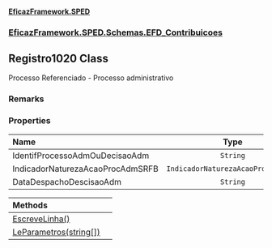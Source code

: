 #### [EficazFramework.SPED](EficazFrameworkSPED.md 'EficazFramework SPED')
### [EficazFramework.SPED.Schemas.EFD_Contribuicoes](EficazFramework.SPED.Schemas.EFD_Contribuicoes.md 'EficazFramework.SPED.Schemas.EFD_Contribuicoes')

## Registro1020 Class

Processo Referenciado - Processo administrativo

### Remarks
### Properties

| Name | Type | |
| :--- | :---: | :--- |
| IdentifProcessoAdmOuDecisaoAdm | `String` |  |
| IndicadorNaturezaAcaoProcAdmSRFB | `IndicadorNaturezaAcaoProcAdmSRFB` |  |
| DataDespachoDescisaoAdm | `String` |  |

| Methods | |
| :--- | :--- |
| [EscreveLinha()](EficazFramework.SPED.Schemas.EFD_Contribuicoes/Registro1020/EscreveLinha().md 'EficazFramework.SPED.Schemas.EFD_Contribuicoes.Registro1020.EscreveLinha()') | |
| [LeParametros(string[])](EficazFramework.SPED.Schemas.EFD_Contribuicoes/Registro1020/LeParametros(string[]).md 'EficazFramework.SPED.Schemas.EFD_Contribuicoes.Registro1020.LeParametros(string[])') | |
